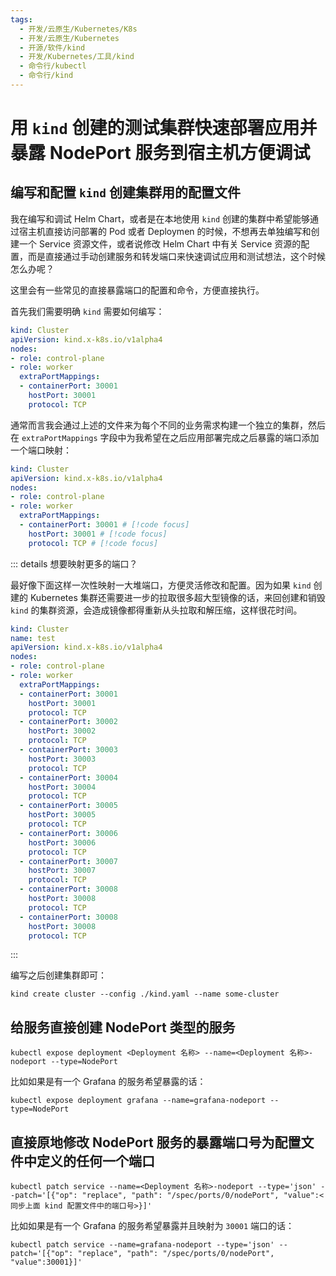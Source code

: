 ```yaml
---
tags:
  - 开发/云原生/Kubernetes/K8s
  - 开发/云原生/Kubernetes
  - 开源/软件/kind
  - 开发/Kubernetes/工具/kind
  - 命令行/kubectl
  - 命令行/kind
---
```

# 用 `kind` 创建的测试集群快速部署应用并暴露 NodePort 服务到宿主机方便调试

## 编写和配置 `kind` 创建集群用的配置文件

我在编写和调试 Helm Chart，或者是在本地使用 `kind` 创建的集群中希望能够通过宿主机直接访问部署的 Pod 或者 Deploymen 的时候，不想再去单独编写和创建一个 Service 资源文件，或者说修改 Helm Chart 中有关 Service 资源的配置，而是直接通过手动创建服务和转发端口来快速调试应用和测试想法，这个时候怎么办呢？

这里会有一些常见的直接暴露端口的配置和命令，方便直接执行。

首先我们需要明确 `kind` 需要如何编写：

```yaml
kind: Cluster
apiVersion: kind.x-k8s.io/v1alpha4
nodes:
- role: control-plane
- role: worker
  extraPortMappings:
  - containerPort: 30001
    hostPort: 30001
    protocol: TCP
```

通常而言我会通过上述的文件来为每个不同的业务需求构建一个独立的集群，然后在 `extraPortMappings` 字段中为我希望在之后应用部署完成之后暴露的端口添加一个端口映射：

```yaml
kind: Cluster
apiVersion: kind.x-k8s.io/v1alpha4
nodes:
- role: control-plane
- role: worker
  extraPortMappings:
  - containerPort: 30001 # [!code focus]
    hostPort: 30001 # [!code focus]
    protocol: TCP # [!code focus]
```

::: details 想要映射更多的端口？

最好像下面这样一次性映射一大堆端口，方便灵活修改和配置。因为如果 `kind` 创建的 Kubernetes 集群还需要进一步的拉取很多超大型镜像的话，来回创建和销毁 `kind` 的集群资源，会造成镜像都得重新从头拉取和解压缩，这样很花时间。

```yaml
kind: Cluster
name: test
apiVersion: kind.x-k8s.io/v1alpha4
nodes:
- role: control-plane
- role: worker
  extraPortMappings:
  - containerPort: 30001
    hostPort: 30001
    protocol: TCP
  - containerPort: 30002
    hostPort: 30002
    protocol: TCP
  - containerPort: 30003
    hostPort: 30003
    protocol: TCP
  - containerPort: 30004
    hostPort: 30004
    protocol: TCP
  - containerPort: 30005
    hostPort: 30005
    protocol: TCP
  - containerPort: 30006
    hostPort: 30006
    protocol: TCP
  - containerPort: 30007
    hostPort: 30007
    protocol: TCP
  - containerPort: 30008
    hostPort: 30008
    protocol: TCP
  - containerPort: 30008
    hostPort: 30008
    protocol: TCP
```

:::

编写之后创建集群即可：

```shell
kind create cluster --config ./kind.yaml --name some-cluster
```

## 给服务直接创建 NodePort 类型的服务


```shell
kubectl expose deployment <Deployment 名称> --name=<Deployment 名称>-nodeport --type=NodePort
```

比如如果是有一个 Grafana 的服务希望暴露的话：

```shell
kubectl expose deployment grafana --name=grafana-nodeport --type=NodePort
```

## 直接原地修改 NodePort 服务的暴露端口号为配置文件中定义的任何一个端口

```shell
kubectl patch service --name=<Deployment 名称>-nodeport --type='json' --patch='[{"op": "replace", "path": "/spec/ports/0/nodePort", "value":<同步上面 kind 配置文件中的端口号>}]'
```

比如如果是有一个 Grafana 的服务希望暴露并且映射为 `30001` 端口的话：

```shell
kubectl patch service --name=grafana-nodeport --type='json' --patch='[{"op": "replace", "path": "/spec/ports/0/nodePort", "value":30001}]'
```